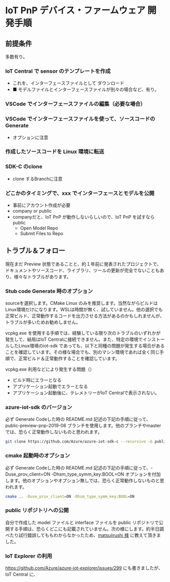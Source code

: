 
# IoT PnP デバイス・ファームウェア 開発手順

## 前提条件

多数有り。


### IoT Central で sensor のテンプレートを作成
- これを、インターフェースファイルとして ダウンロード
- ■ モデルファイルとインターフェースファイルが別々の場合など、有り。

### VSCode でインターフェースファイルの編集（必要な場合）



### VSCode でインターフェースファイルを使って、ソースコードの Generate
- オプションに注意

### 作成したソースコードを Linux 環境に転送

### SDK-C のclone
- clone するBranchに注意


### どこかのタイミングで、xxx でインターフェースとモデルを公開
- 事前にアカウント作成が必要
- company or public
- companyだと、IoT PnP が動作しないらしいので、IoT PnP を試すなら public
    - Open Model Repo
    - Submit Files to Repo

## トラブル＆フォロー

現在まだ Preview 状態であることと、約１年前に発表されたプロジェクトで、ドキュメントやソースコード、ライブラリ、ツールの更新が完全でないこともあり、様々なトラブルがあります。

### Stub code Generate 時のオプション
sourceを選択します。CMake Linux のみを推奨します。当然ながらビルドはLinux環境だけになります。WSLは時間が無く、試していません。他の選択でも正常ビルド、正常動作するコードを出力させる方法があるのかもしれませんが、トラブルが多いためお勧めしません。

vcpkg.exe を使用する手順では、経験している限り次のトラブルのいずれかが発生して、結局はIoT Centralに接続できません。また、特定の環境でインストールしたLinux環境のiot-sdk であっても、以下と同種の問題が発生する場合があることを確認しています。その様な場合でも、別のマシン環境であれば全く同じ手順で、正常ビルド＆正常動作することを確認しています。

vcpkg.exe 利用などにより発生する問題（）
- ビルド時にエラーとなる
- アプリケーション起動でエラーとなる
- アプリケーション起動後に、テレメトリーがIoT Centralで表示されない。

### azure-iot-sdk のバージョン
必ず Generate Codeした時の README.md 記述の下記の手順に従って、public-preview-pnp-2019-08 ブランチを使用します。他のブランチやmasterでは、恐らく正常動作しないものと思われます。

```sh
git clone https://github.com/Azure/azure-iot-sdk-c --recursive -b public-preview-pnp-2019-08
```

### cmake 起動時のオプション
必ず Generate Codeした時の README.md 記述の下記の手順に従って、-Duse_prov_client=ON -Dhsm_type_symm_key:BOOL=ON オプションを付加します。他のオプションやオプション無しでは、恐らく正常動作しないものと思われます。

```sh
cmake .. -Duse_prov_client=ON -Dhsm_type_symm_key:BOOL=ON
```

### public リポジトリへの公開

自分で作成した model ファイルと interface ファイルを public リポジトリで公開する手順は、恐らくどこにも記載されていません。次の様にします。約半日調べたり試行錯誤してももわからなかったため、[matsujirushi 様](https://github.com/matsujirushi) に教えて頂きました。





### IoT Explorer の利用

https://github.com/Azure/azure-iot-explorer/issues/299
にも書きましたが、IoT Central に、


